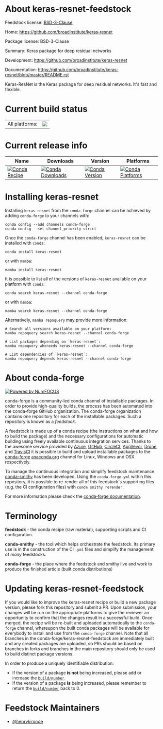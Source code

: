 About keras-resnet-feedstock
============================

Feedstock license: [BSD-3-Clause](https://github.com/conda-forge/keras-resnet-feedstock/blob/main/LICENSE.txt)

Home: https://github.com/broadinstitute/keras-resnet

Package license: BSD-3-Clause

Summary: Keras package for deep residual networks

Development: https://github.com/broadinstitute/keras-resnet

Documentation: https://github.com/broadinstitute/keras-resnet/blob/master/README.rst

Keras-ResNet is the Keras package for deep residual networks. It's fast and flexible.


Current build status
====================


<table><tr><td>All platforms:</td>
    <td>
      <a href="https://dev.azure.com/conda-forge/feedstock-builds/_build/latest?definitionId=10158&branchName=main">
        <img src="https://dev.azure.com/conda-forge/feedstock-builds/_apis/build/status/keras-resnet-feedstock?branchName=main">
      </a>
    </td>
  </tr>
</table>

Current release info
====================

| Name | Downloads | Version | Platforms |
| --- | --- | --- | --- |
| [![Conda Recipe](https://img.shields.io/badge/recipe-keras--resnet-green.svg)](https://anaconda.org/conda-forge/keras-resnet) | [![Conda Downloads](https://img.shields.io/conda/dn/conda-forge/keras-resnet.svg)](https://anaconda.org/conda-forge/keras-resnet) | [![Conda Version](https://img.shields.io/conda/vn/conda-forge/keras-resnet.svg)](https://anaconda.org/conda-forge/keras-resnet) | [![Conda Platforms](https://img.shields.io/conda/pn/conda-forge/keras-resnet.svg)](https://anaconda.org/conda-forge/keras-resnet) |

Installing keras-resnet
=======================

Installing `keras-resnet` from the `conda-forge` channel can be achieved by adding `conda-forge` to your channels with:

```
conda config --add channels conda-forge
conda config --set channel_priority strict
```

Once the `conda-forge` channel has been enabled, `keras-resnet` can be installed with `conda`:

```
conda install keras-resnet
```

or with `mamba`:

```
mamba install keras-resnet
```

It is possible to list all of the versions of `keras-resnet` available on your platform with `conda`:

```
conda search keras-resnet --channel conda-forge
```

or with `mamba`:

```
mamba search keras-resnet --channel conda-forge
```

Alternatively, `mamba repoquery` may provide more information:

```
# Search all versions available on your platform:
mamba repoquery search keras-resnet --channel conda-forge

# List packages depending on `keras-resnet`:
mamba repoquery whoneeds keras-resnet --channel conda-forge

# List dependencies of `keras-resnet`:
mamba repoquery depends keras-resnet --channel conda-forge
```


About conda-forge
=================

[![Powered by
NumFOCUS](https://img.shields.io/badge/powered%20by-NumFOCUS-orange.svg?style=flat&colorA=E1523D&colorB=007D8A)](https://numfocus.org)

conda-forge is a community-led conda channel of installable packages.
In order to provide high-quality builds, the process has been automated into the
conda-forge GitHub organization. The conda-forge organization contains one repository
for each of the installable packages. Such a repository is known as a *feedstock*.

A feedstock is made up of a conda recipe (the instructions on what and how to build
the package) and the necessary configurations for automatic building using freely
available continuous integration services. Thanks to the awesome service provided by
[Azure](https://azure.microsoft.com/en-us/services/devops/), [GitHub](https://github.com/),
[CircleCI](https://circleci.com/), [AppVeyor](https://www.appveyor.com/),
[Drone](https://cloud.drone.io/welcome), and [TravisCI](https://travis-ci.com/)
it is possible to build and upload installable packages to the
[conda-forge](https://anaconda.org/conda-forge) [anaconda.org](https://anaconda.org/)
channel for Linux, Windows and OSX respectively.

To manage the continuous integration and simplify feedstock maintenance
[conda-smithy](https://github.com/conda-forge/conda-smithy) has been developed.
Using the ``conda-forge.yml`` within this repository, it is possible to re-render all of
this feedstock's supporting files (e.g. the CI configuration files) with ``conda smithy rerender``.

For more information please check the [conda-forge documentation](https://conda-forge.org/docs/).

Terminology
===========

**feedstock** - the conda recipe (raw material), supporting scripts and CI configuration.

**conda-smithy** - the tool which helps orchestrate the feedstock.
                   Its primary use is in the construction of the CI ``.yml`` files
                   and simplify the management of *many* feedstocks.

**conda-forge** - the place where the feedstock and smithy live and work to
                  produce the finished article (built conda distributions)


Updating keras-resnet-feedstock
===============================

If you would like to improve the keras-resnet recipe or build a new
package version, please fork this repository and submit a PR. Upon submission,
your changes will be run on the appropriate platforms to give the reviewer an
opportunity to confirm that the changes result in a successful build. Once
merged, the recipe will be re-built and uploaded automatically to the
`conda-forge` channel, whereupon the built conda packages will be available for
everybody to install and use from the `conda-forge` channel.
Note that all branches in the conda-forge/keras-resnet-feedstock are
immediately built and any created packages are uploaded, so PRs should be based
on branches in forks and branches in the main repository should only be used to
build distinct package versions.

In order to produce a uniquely identifiable distribution:
 * If the version of a package **is not** being increased, please add or increase
   the [``build/number``](https://docs.conda.io/projects/conda-build/en/latest/resources/define-metadata.html#build-number-and-string).
 * If the version of a package **is** being increased, please remember to return
   the [``build/number``](https://docs.conda.io/projects/conda-build/en/latest/resources/define-metadata.html#build-number-and-string)
   back to 0.

Feedstock Maintainers
=====================

* [@henrykironde](https://github.com/henrykironde/)

